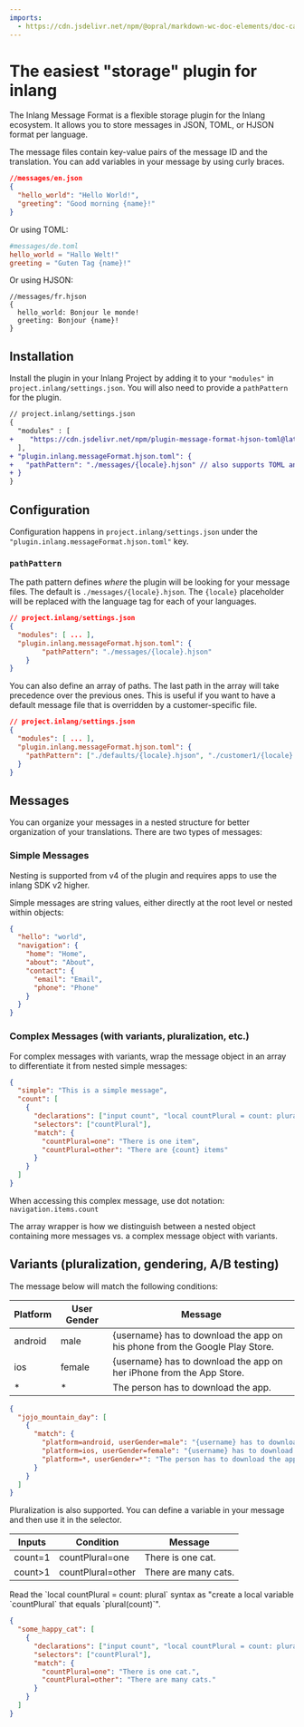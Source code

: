```yaml
---
imports:
  - https://cdn.jsdelivr.net/npm/@opral/markdown-wc-doc-elements/doc-callout.js
---
```


# The easiest "storage" plugin for inlang

The Inlang Message Format is a flexible storage plugin for the Inlang ecosystem. It allows you to store messages in JSON, TOML, or HJSON format per language.

The message files contain key-value pairs of the message ID and the translation. You can add variables in your message by using curly braces.

```json
//messages/en.json
{
  "hello_world": "Hello World!",
  "greeting": "Good morning {name}!"
}
```

Or using TOML:

```toml
#messages/de.toml
hello_world = "Hallo Welt!"
greeting = "Guten Tag {name}!"
```

Or using HJSON:

```hjson
//messages/fr.hjson
{
  hello_world: Bonjour le monde!
  greeting: Bonjour {name}!
}
```

## Installation

Install the plugin in your Inlang Project by adding it to your `"modules"` in `project.inlang/settings.json`. You will also need to provide a `pathPattern` for the plugin.

```diff
// project.inlang/settings.json
{
  "modules" : [
+    "https://cdn.jsdelivr.net/npm/plugin-message-format-hjson-toml@latest/dist/index.js"
  ],
+ "plugin.inlang.messageFormat.hjson.toml": {
+   "pathPattern": "./messages/{locale}.hjson" // also supports TOML and JSON
+ }
}
```

## Configuration

Configuration happens in `project.inlang/settings.json` under the `"plugin.inlang.messageFormat.hjson.toml"` key.

### `pathPattern`

The path pattern defines _where_ the plugin will be looking for your message files. The default is `./messages/{locale}.hjson`. The `{locale}` placeholder will be replaced with the language tag for each of your languages.

```json
// project.inlang/settings.json
{
  "modules": [ ... ],
  "plugin.inlang.messageFormat.hjson.toml": {
		"pathPattern": "./messages/{locale}.hjson"
	}
}
```

You can also define an array of paths. The last path in the array will take precedence over the previous ones. This is useful if you want to have a default message file that is overridden by a customer-specific file.

```json
// project.inlang/settings.json
{
  "modules": [ ... ],
  "plugin.inlang.messageFormat.hjson.toml": {
    "pathPattern": ["./defaults/{locale}.hjson", "./customer1/{locale}.hjson"]
  }
}
```

## Messages

You can organize your messages in a nested structure for better organization of your translations. There are two types of messages:

### Simple Messages

<doc-callout type="info">
	Nesting is supported from v4 of the plugin and requires apps to use the inlang SDK v2 higher. 
</doc-callout>

Simple messages are string values, either directly at the root level or nested within objects:

```json
{
  "hello": "world",
  "navigation": {
    "home": "Home",
    "about": "About",
    "contact": {
      "email": "Email",
      "phone": "Phone"
    }
  }
}
```

### Complex Messages (with variants, pluralization, etc.)

For complex messages with variants, wrap the message object in an array to differentiate it from nested simple messages:

```json
{
  "simple": "This is a simple message",
  "count": [
    {
      "declarations": ["input count", "local countPlural = count: plural"],
      "selectors": ["countPlural"],
      "match": {
        "countPlural=one": "There is one item",
        "countPlural=other": "There are {count} items"
      }
    }
  ]
}
```

When accessing this complex message, use dot notation: `navigation.items.count`

<doc-callout type="info">
The array wrapper is how we distinguish between a nested object containing more messages vs. a complex message object with variants.
</doc-callout>

## Variants (pluralization, gendering, A/B testing)

The message below will match the following conditions:

| Platform | User Gender | Message                                                                     |
| -------- | ----------- | --------------------------------------------------------------------------- |
| android  | male        | {username} has to download the app on his phone from the Google Play Store. |
| ios      | female      | {username} has to download the app on her iPhone from the App Store.        |
| \*       | \*          | The person has to download the app.                                         |

```json
{
  "jojo_mountain_day": [
    {
      "match": {
        "platform=android, userGender=male": "{username} has to download the app on his phone from the Google Play Store.",
        "platform=ios, userGender=female": "{username} has to download the app on her iPhone from the App Store.",
        "platform=*, userGender=*": "The person has to download the app."
      }
    }
  ]
}
```

Pluralization is also supported. You can define a variable in your message and then use it in the selector.

| Inputs  | Condition         | Message              |
| ------- | ----------------- | -------------------- |
| count=1 | countPlural=one   | There is one cat.    |
| count>1 | countPlural=other | There are many cats. |

<doc-callout type="tip">
Read the `local countPlural = count: plural` syntax as "create a local variable `countPlural` that equals `plural(count)`".
</doc-callout>

```json
{
  "some_happy_cat": [
    {
      "declarations": ["input count", "local countPlural = count: plural"],
      "selectors": ["countPlural"],
      "match": {
        "countPlural=one": "There is one cat.",
        "countPlural=other": "There are many cats."
      }
    }
  ]
}
```
